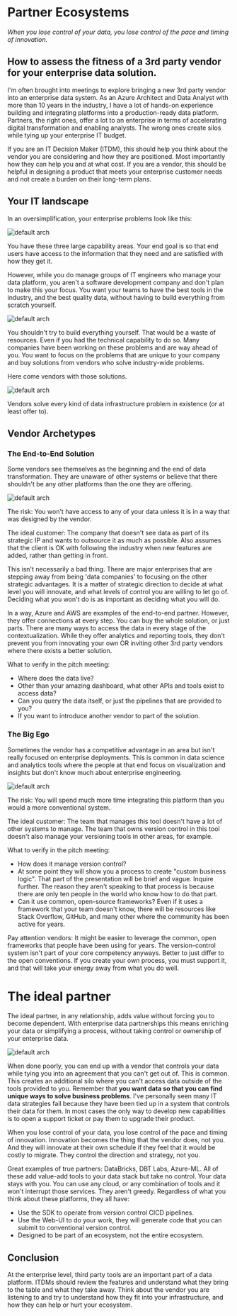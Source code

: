 # Partner Ecosystems
_When you lose control of your data, you lose control of the pace and timing of innovation._
## How to assess the fitness of a 3rd party vendor for your enterprise data solution.

I'm often brought into meetings to explore bringing a new 3rd party vendor into an enterprise data system. As an Azure Architect and Data Analyst with more than 10 years in the industry, I have a lot of hands-on experience building and integrating platforms into a production-ready data platform. Partners, the right ones, offer a lot to an enterprise in terms of accelerating digital transformation and enabling analysts. The wrong ones create silos while tying up your enterprise IT budget. 

If you are an IT Decision Maker (ITDM), this should help you think about the vendor you are considering and how they are positioned. Most importantly how they can help you and at what cost. If you are a vendor, this should be helpful in designing a product that meets your enterprise customer needs and not create a burden on their long-term plans.


## Your IT landscape

In an oversimplification, your enterprise problems look like this:

![default arch](../../docs/img/blog/default.png?raw=true)

You have these three large capability areas. Your end goal is so that end users have access to the information that they need and are satisfied with how they get it. 

However, while you do manage groups of IT engineers who manage your data platform, you aren't a software development company and don't plan to make this your focus. You want your teams to have the best tools in the industry, and the best quality data, without having to build everything from scratch yourself. 

![default arch](../../docs/img/blog/notasoftwareco.png?raw=true)

You shouldn't try to build everything yourself. That would be a waste of resources. Even if you had the technical capability to do so. Many companies have been working on these problems and are way ahead of you. You want to focus on the problems that are unique to your company and buy solutions from vendors who solve industry-wide problems. 

Here come vendors with those solutions. 

![default arch](../../docs/img/blog/entervendors.png?raw=true)

Vendors solve every kind of data infrastructure problem in existence (or at least offer to). 

## Vendor Archetypes

### The End-to-End Solution
Some vendors see themselves as the beginning and the end of data transformation. They are unaware of other systems or believe that there shouldn't be any other platforms than the one they are offering.

![default arch](../../docs/img/blog/thebigpartner.png?raw=true)

The risk: You won't have access to any of your data unless it is in a way that was designed by the vendor. 

The ideal customer: The company that doesn't see data as part of its strategic IP and wants to outsource it as much as possible. Also assumes that the client is OK with following the industry when new features are added, rather than getting in front.

This isn't necessarily a bad thing. There are major enterprises that are stepping away from being 'data companies' to focusing on the other strategic advantages. It is a matter of strategic direction to decide at what level you will innovate, and what levels of control you are willing to let go of. Deciding what you won't do is as important as deciding what you will do. 

In a way, Azure and AWS are examples of the end-to-end partner. However, they offer connections at every step. You can buy the whole solution, or just parts. There are many ways to access the data in every stage of the contextualization. While they offer analytics and reporting tools, they don't prevent you from innovating your own OR inviting other 3rd party vendors where there exists a better solution. 

What to verify in the pitch meeting:
* Where does the data live?
* Other than your amazing dashboard, what other APIs and tools exist to access data? 
* Can you query the data itself, or just the pipelines that are provided to you? 
* If you want to introduce another vendor to part of the solution. 


### The Big Ego
Sometimes the vendor has a competitive advantage in an area but isn't really focused on enterprise deployments. This is common in data science and analytics tools where the people at that end focus on visualization and insights but don't know much about enterprise engineering. 

![default arch](../../docs/img/blog/the_big_ego.png?raw=true)

The risk: You will spend much more time integrating this platform than you would a more conventional system.

The ideal customer: The team that manages this tool doesn't have a lot of other systems to manage. The team that owns version control in this tool doesn't also manage your versioning tools in other areas, for example. 

What to verify in the pitch meeting:
* How does it manage version control?
* At some point they will show you a process to create "custom business logic". That part of the presentation will be brief and vague. Inquire further. The reason they aren't speaking to that process is because there are only ten people in the world who know how to do that part.
* Can it use common, open-source frameworks? Even if it uses a framework that your team doesn't know, there will be resources like Stack Overflow, GitHub, and many other where the community has been active for years. 

Pay attention vendors: It might be easier to leverage the common, open frameworks that people have been using for years. The version-control system isn't part of your core competency anyways. Better to just differ to the open conventions. If you create your own process, you must support it, and that will take your energy away from what you do well. 


# The ideal partner
The ideal partner, in any relationship, adds value without forcing you to become dependent. With enterprise data partnerships this means enriching your data or simplifying a process, without taking control or ownership of your enterprise data. 

![default arch](../../docs/img/blog/best_partner.png?raw=true)

When done poorly, you can end up with a vendor that controls your data while tying you into an agreement that you can't get out of. This is common. This creates an additional silo where you can't access data outside of the tools provided to you. Remember that **you want data so that you can find unique ways to solve business problems**. I've personally seen many IT data strategies fail because they have been tied up in a system that controls their data for them. In most cases the only way to develop new capabilities is to open a support ticket or pay them to upgrade their product. 

When you lose control of your data, you lose control of the pace and timing of innovation. Innovation becomes the thing that the vendor does, not you. And they will innovate at their own schedule if they feel that it would be costly to migrate. They control the direction and strategy, not you.

Great examples of true partners: DataBricks, DBT Labs, Azure-ML. All of these add value-add tools to your data stack but take no control. Your data stays with you. You can use any cloud, or any combination of tools and it won't interrupt those services. They aren't greedy. Regardless of what you think about these platforms, they all have:
* Use the SDK to operate from version control CICD pipelines.
* Use the Web-UI to do your work, they will generate code that you can submit to conventional version control. 
* Designed to be part of an ecosystem, not the entire ecosystem. 


## Conclusion

At the enterprise level, third party tools are an important part of a data platform. ITDMs should review the features and understand what they bring to the table and what they take away. Think about the vendor you are listening to and try to understand how they fit into your infrastructure, and how they can help or hurt your ecosystem. 
